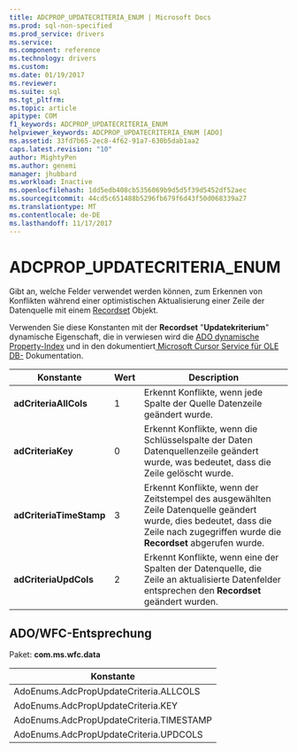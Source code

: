 ```yaml
---
title: ADCPROP_UPDATECRITERIA_ENUM | Microsoft Docs
ms.prod: sql-non-specified
ms.prod_service: drivers
ms.service: 
ms.component: reference
ms.technology: drivers
ms.custom: 
ms.date: 01/19/2017
ms.reviewer: 
ms.suite: sql
ms.tgt_pltfrm: 
ms.topic: article
apitype: COM
f1_keywords: ADCPROP_UPDATECRITERIA_ENUM
helpviewer_keywords: ADCPROP_UPDATECRITERIA_ENUM [ADO]
ms.assetid: 33fd7b65-2ec8-4f62-91a7-630b5dab1aa2
caps.latest.revision: "10"
author: MightyPen
ms.author: genemi
manager: jhubbard
ms.workload: Inactive
ms.openlocfilehash: 1dd5edb408cb5356069b9d5d5f39d5452df52aec
ms.sourcegitcommit: 44cd5c651488b5296fb679f6d43f50d068339a27
ms.translationtype: MT
ms.contentlocale: de-DE
ms.lasthandoff: 11/17/2017
---
```

# <a name="adcpropupdatecriteriaenum"></a>ADCPROP_UPDATECRITERIA_ENUM
Gibt an, welche Felder verwendet werden können, zum Erkennen von Konflikten während einer optimistischen Aktualisierung einer Zeile der Datenquelle mit einem [Recordset](../../../ado/reference/ado-api/recordset-object-ado.md) Objekt.  
  
 Verwenden Sie diese Konstanten mit der **Recordset** "**Updatekriterium**" dynamische Eigenschaft, die in verwiesen wird die [ADO dynamische Property-Index](../../../ado/reference/ado-api/ado-dynamic-property-index.md) und in den dokumentiert[ Microsoft Cursor Service für OLE DB-](../../../ado/guide/appendixes/microsoft-cursor-service-for-ole-db-ado-service-component.md) Dokumentation.  
  
|Konstante|Wert|Description|  
|--------------|-----------|-----------------|  
|**adCriteriaAllCols**|1|Erkennt Konflikte, wenn jede Spalte der Quelle Datenzeile geändert wurde.|  
|**adCriteriaKey**|0|Erkennt Konflikte, wenn die Schlüsselspalte der Daten Datenquellenzeile geändert wurde, was bedeutet, dass die Zeile gelöscht wurde.|  
|**adCriteriaTimeStamp**|3|Erkennt Konflikte, wenn der Zeitstempel des ausgewählten Zeile Datenquelle geändert wurde, dies bedeutet, dass die Zeile nach zugegriffen wurde die **Recordset** abgerufen wurde.|  
|**adCriteriaUpdCols**|2|Erkennt Konflikte, wenn eine der Spalten der Datenquelle, die Zeile an aktualisierte Datenfelder entsprechen den **Recordset** geändert wurden.|  
  
## <a name="adowfc-equivalent"></a>ADO/WFC-Entsprechung  
 Paket: **com.ms.wfc.data**  
  
|Konstante|  
|--------------|  
|AdoEnums.AdcPropUpdateCriteria.ALLCOLS|  
|AdoEnums.AdcPropUpdateCriteria.KEY|  
|AdoEnums.AdcPropUpdateCriteria.TIMESTAMP|  
|AdoEnums.AdcPropUpdateCriteria.UPDCOLS|
